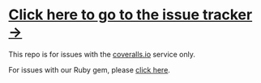 # [Click here to go to the issue tracker &rarr;](https://github.com/lemurheavy/coveralls-public/issues)

This repo is for issues with the [coveralls.io](http://coveralls.io) service only.

For issues with our Ruby gem, please [click here](https://github.com/lemurheavy/coveralls-ruby/issues).